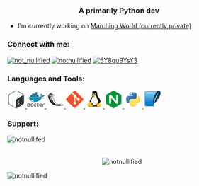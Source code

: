 <h3 align="center">A primarily Python dev</h3>

- I’m currently working on [Marching World (currently private)](https://github.com/NotNullified)

<h3 align="left">Connect with me:</h3>
<p align="left">
<a href="https://instagram.com/not_nullified" target="blank"><img align="center" src="https://raw.githubusercontent.com/rahuldkjain/github-profile-readme-generator/master/src/images/icons/Social/instagram.svg" alt="not_nullified" height="30" width="40" /></a>
<a href="https://www.leetcode.com/notnullified" target="blank"><img align="center" src="https://raw.githubusercontent.com/rahuldkjain/github-profile-readme-generator/master/src/images/icons/Social/leet-code.svg" alt="notnullified" height="30" width="40" /></a>
<a href="https://discord.gg/5Y8gu9YsY3" target="blank"><img align="center" src="https://raw.githubusercontent.com/rahuldkjain/github-profile-readme-generator/master/src/images/icons/Social/discord.svg" alt="5Y8gu9YsY3" height="30" width="40" /></a>
</p>

<h3 align="left">Languages and Tools:</h3>
<p align="left"> <a href="https://www.gnu.org/software/bash/" target="_blank" rel="noreferrer"> <img src="https://raw.githubusercontent.com/devicons/devicon/refs/heads/master/icons/bash/bash-original.svg" alt="bash" width="40" height="40"/> </a> <a href="https://www.docker.com/" target="_blank" rel="noreferrer"> <img src="https://raw.githubusercontent.com/devicons/devicon/master/icons/docker/docker-original-wordmark.svg" alt="docker" width="40" height="40"/> </a> <a href="https://flask.palletsprojects.com/" target="_blank" rel="noreferrer"> <img src="https://raw.githubusercontent.com/devicons/devicon/refs/heads/master/icons/flask/flask-original.svg" alt="flask" width="40" height="40"/> </a> <a href="https://git-scm.com/" target="_blank" rel="noreferrer"> <img src="https://raw.githubusercontent.com/devicons/devicon/refs/heads/master/icons/git/git-original.svg" alt="git" width="40" height="40"/> </a> <a href="https://www.linux.org/" target="_blank" rel="noreferrer"> <img src="https://raw.githubusercontent.com/devicons/devicon/master/icons/linux/linux-original.svg" alt="linux" width="40" height="40"/> </a> <a href="https://www.nginx.com" target="_blank" rel="noreferrer"> <img src="https://raw.githubusercontent.com/devicons/devicon/master/icons/nginx/nginx-original.svg" alt="nginx" width="40" height="40"/> </a> <a href="https://www.python.org" target="_blank" rel="noreferrer"> <img src="https://raw.githubusercontent.com/devicons/devicon/master/icons/python/python-original.svg" alt="python" width="40" height="40"/> </a> <a href="https://www.sqlite.org/" target="_blank" rel="noreferrer"> <img src="https://raw.githubusercontent.com/devicons/devicon/refs/heads/master/icons/sqlite/sqlite-original.svg" alt="sqlite" width="40" height="40"/> </a> </p>

<h3 align="left">Support:</h3>
<p><a href="https://ko-fi.com/notnullifed"> <img align="left" src="https://cdn.ko-fi.com/cdn/kofi3.png?v=3" height="50" width="210" alt="notnullifed" /></a></p><br><br>

<p>&nbsp;<img align="center" src="https://github-readme-stats.vercel.app/api?username=notnullified&show_icons=true&locale=en" alt="notnullified" /></p>

<p><img align="center" src="https://github-readme-streak-stats.herokuapp.com/?user=notnullified&theme=default" alt="notnullified" /></p>
